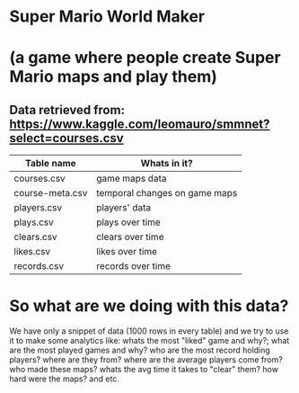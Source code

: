 
# Super Mario World Maker #
# (a game where people create Super Mario maps and play them) #
## Data retrieved from: https://www.kaggle.com/leomauro/smmnet?select=courses.csv ##

Table name    | Whats in it?
------------- | -------------
courses.csv   | game maps data
course-meta.csv  | temporal changes on game maps
players.csv| players' data
plays.csv  | plays over time
clears.csv  | clears over time
likes.csv  | likes over time
records.csv  | records over time

# So what are we doing with this data? #
We have only a snippet of data (1000 rows in every table) and we try to use it to make some analytics like:
whats the most "liked" game and why?; 
what are the most played games and why?
who are the most record holding players? where are they from?
where are the average players come from? 
who made these maps? 
whats the avg time it takes to "clear" them?
how hard were the maps?
and etc.
